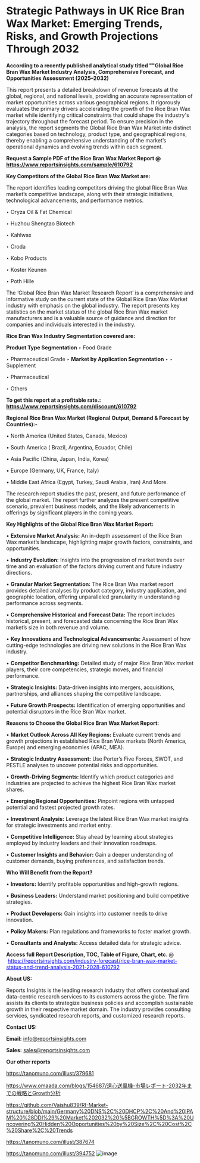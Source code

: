 # Strategic Pathways in UK Rice Bran Wax Market: Emerging Trends, Risks, and Growth Projections Through 2032

<strong>According to a recently published analytical study titled ""Global Rice Bran Wax Market Industry Analysis, Comprehensive Forecast, and Opportunities Assessment (2025–2032)</strong>

This report presents a detailed breakdown of revenue forecasts at the global, regional, and national levels, providing an accurate representation of market opportunities across various geographical regions. It rigorously evaluates the primary drivers accelerating the growth of the Rice Bran Wax market while identifying critical constraints that could shape the industry's trajectory throughout the forecast period. To ensure precision in the analysis, the report segments the Global Rice Bran Wax Market into distinct categories based on technology, product type, and geographical regions, thereby enabling a comprehensive understanding of the market’s operational dynamics and evolving trends within each segment.

<strong>Request a Sample PDF of the Rice Bran Wax Market Report </strong><strong>@<a href=https://www.reportsinsights.com/sample/610792 style=color:#0000ff;> https://www.reportsinsights.com/sample/610792</a></strong></font>

<strong>Key Competitors of the Global Rice Bran Wax Market are:</strong>

The report identifies leading competitors driving the global Rice Bran Wax market’s competitive landscape, along with their strategic initiatives, technological advancements, and performance metrics.

‣ Oryza Oil & Fat Chemical

‣ Huzhou Shengtao Biotech

‣ Kahlwax

‣ Croda

‣ Kobo Products

‣ Koster Keunen

‣ Poth Hille

The ‘Global Rice Bran Wax Market Research Report’ is a comprehensive and informative study on the current state of the Global Rice Bran Wax Market industry with emphasis on the global industry. The report presents key statistics on the market status of the global Rice Bran Wax market manufacturers and is a valuable source of guidance and direction for companies and individuals interested in the industry.

<strong>Rice Bran Wax Industry Segmentation covered are:</strong>

<strong>Product Type Segmentation</strong>
‣
Food Grade

‣ Pharmaceutical Grade
‣ 
<strong>Market by Application Segmentation</strong>
‣
‣  Supplement

‣ Pharmaceutical

‣ Others

<strong>To get this report at a profitable rate.: <a href=https://www.reportsinsights.com/discount/610792 style=color:#0000ff;>https://www.reportsinsights.com/discount/610792</a></strong></font>

<strong>Regional Rice Bran Wax Market (Regional Output, Demand &amp; Forecast by Countries):-</strong>

• North America (United States, Canada, Mexico)

• South America ( Brazil, Argentina, Ecuador, Chile)

• Asia Pacific (China, Japan, India, Korea)

• Europe (Germany, UK, France, Italy)

• Middle East Africa (Egypt, Turkey, Saudi Arabia, Iran) And More.

The research report studies the past, present, and future performance of the global market. The report further analyzes the present competitive scenario, prevalent business models, and the likely advancements in offerings by significant players in the coming years.

<strong>Key Highlights of the Global Rice Bran Wax Market Report:</strong>

• <strong>Extensive Market Analysis:</strong> An in-depth assessment of the Rice Bran Wax market’s landscape, highlighting major growth factors, constraints, and opportunities.

• <strong>Industry Evolution:</strong> Insights into the progression of market trends over time and an evaluation of the factors driving current and future industry directions.

• <strong>Granular Market Segmentation:</strong> The Rice Bran Wax market report provides detailed analyses by product category, industry application, and geographic location, offering unparalleled granularity in understanding performance across segments.

• <strong>Comprehensive Historical and Forecast Data:</strong> The report includes historical, present, and forecasted data concerning the Rice Bran Wax market’s size in both revenue and volume.

• <strong>Key Innovations and Technological Advancements:</strong> Assessment of how cutting-edge technologies are driving new solutions in the Rice Bran Wax industry.

• <strong>Competitor Benchmarking:</strong> Detailed study of major Rice Bran Wax market players, their core competencies, strategic moves, and financial performance.

• <strong>Strategic Insights:</strong> Data-driven insights into mergers, acquisitions, partnerships, and alliances shaping the competitive landscape.

• <strong>Future Growth Prospects:</strong> Identification of emerging opportunities and potential disruptors in the Rice Bran Wax market.

<strong>Reasons to Choose the Global Rice Bran Wax Market Report:</strong>

• <strong>Market Outlook Across All Key Regions:</strong> Evaluate current trends and growth projections in established Rice Bran Wax markets (North America, Europe) and emerging economies (APAC, MEA).

• <strong>Strategic Industry Assessment:</strong> Use Porter’s Five Forces, SWOT, and PESTLE analyses to uncover potential risks and opportunities.

• <strong>Growth-Driving Segments:</strong> Identify which product categories and industries are projected to achieve the highest Rice Bran Wax market shares.

• <strong>Emerging Regional Opportunities:</strong> Pinpoint regions with untapped potential and fastest projected growth rates.

• <strong>Investment Analysis:</strong> Leverage the latest Rice Bran Wax market insights for strategic investments and market entry.

• <strong>Competitive Intelligence:</strong> Stay ahead by learning about strategies employed by industry leaders and their innovation roadmaps.

• <strong>Customer Insights and Behavior:</strong> Gain a deeper understanding of customer demands, buying preferences, and satisfaction trends.

<strong>Who Will Benefit from the Report?</strong>

• <strong>Investors:</strong> Identify profitable opportunities and high-growth regions.

• <strong>Business Leaders:</strong> Understand market positioning and build competitive strategies.

• <strong>Product Developers:</strong> Gain insights into customer needs to drive innovation.

• <strong>Policy Makers:</strong> Plan regulations and frameworks to foster market growth.

• <strong>Consultants and Analysts:</strong> Access detailed data for strategic advice.
</ul>
<strong>Access full Report Description, TOC, Table of Figure, Chart, etc. </strong>@  <a href=https://reportsinsights.com/industry-forecast/rice-bran-wax-market-status-and-trend-analysis-2021-2028-610792 style=color:#0000ff;>https://reportsinsights.com/industry-forecast/rice-bran-wax-market-status-and-trend-analysis-2021-2028-610792</a></font>

<strong><strong>About US</strong>:</strong>

Reports Insights is the leading research industry that offers contextual and data-centric research services to its customers across the globe. The firm assists its clients to strategize business policies and accomplish sustainable growth in their respective market domain. The industry provides consulting services, syndicated research reports, and customized research reports.

<strong>Contact US:</strong>

<p class=""""><b>Email:</b> <a href=mailto:info@reportsinsights.com>info@reportsinsights.com</a></p>
<p class=""""><b>Sales:</b> <a href=mailto:sales@reportsinsights.com>sales@reportsinsights.com</a></p>

<strong>Our other reports</strong>

<a href=https://tanomuno.com/illust/379681>https://tanomuno.com/illust/379681</a>

<a href=https://www.omaada.com/blogs/154687/遠心送風機-市場レポート-2032年までの戦略とGrowth分析>https://www.omaada.com/blogs/154687/遠心送風機-市場レポート-2032年までの戦略とGrowth分析</a>

<a href=https://github.com/Vaishu839/RI-Market-structure/blob/main/Germany%20DNS%2C%20DHCP%2C%20And%20IPAM%20%28DDI%29%20Market%202032%20%5BGROWTH%5D%3A%20Uncovering%20Hidden%20Opportunities%20by%20Size%2C%20Cost%2C%20Share%2C%20Trends>https://github.com/Vaishu839/RI-Market-structure/blob/main/Germany%20DNS%2C%20DHCP%2C%20And%20IPAM%20%28DDI%29%20Market%202032%20%5BGROWTH%5D%3A%20Uncovering%20Hidden%20Opportunities%20by%20Size%2C%20Cost%2C%20Share%2C%20Trends</a>

<a href=https://tanomuno.com/illust/387674>https://tanomuno.com/illust/387674</a>

<a href=https://tanomuno.com/illust/394752>https://tanomuno.com/illust/394752</a>
![image](https://github.com/user-attachments/assets/2e0da28b-fbd1-440d-b299-710926498acc)
